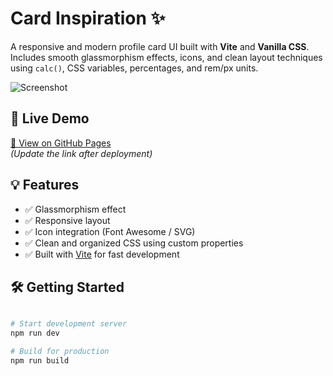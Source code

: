 # Card Inspiration ✨

A responsive and modern profile card UI built with **Vite** and **Vanilla CSS**.  
Includes smooth glassmorphism effects, icons, and clean layout techniques using `calc()`, CSS variables, percentages, and rem/px units.

![Screenshot](./Sreenshot.png) <!-- replace with actual path if needed -->

## 🚀 Live Demo

[🔗 View on GitHub Pages]()  
*(Update the link after deployment)*

## 💡 Features

- ✅ Glassmorphism effect
- ✅ Responsive layout
- ✅ Icon integration (Font Awesome / SVG)
- ✅ Clean and organized CSS using custom properties
- ✅ Built with [Vite](https://vitejs.dev/) for fast development

## 🛠️ Getting Started

```bash

# Start development server
npm run dev

# Build for production
npm run build

